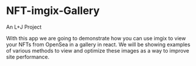 # NFT-imgix-Gallery
An L+J Project

With this app we are going to demonstrate how you can use imgix to view your NFTs from OpenSea in a gallery in react. 
We will be showing examples of various methods to view and optimize these images as a way to improve site performance. 
